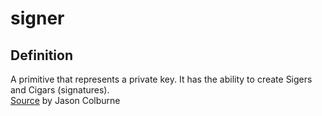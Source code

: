 # signer
## Definition
A primitive that represents a private key. It has the ability to create Sigers and Cigars (signatures).  
[Source](https://github.com/WebOfTrust/cesride#terminology) by Jason Colburne